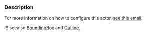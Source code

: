 ### Description

For more information on how to configure this actor, [see this email](http://vtk.1045678.n5.nabble.com/How-to-Scale-vtkCubeAxesActor2D-td5090262.html).

!!! seealso
    [BoundingBox](../../Utilities/BoundingBox) and [Outline](../../Cxx/PolyData/Outline).

